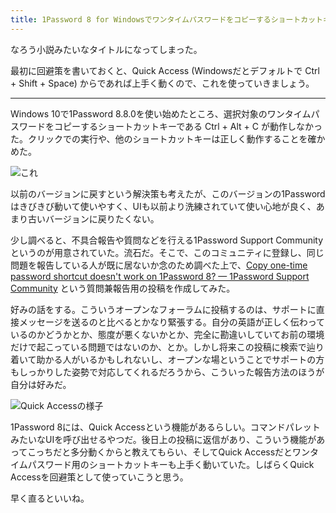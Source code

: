 ```yaml
---
title: 1Password 8 for Windowsでワンタイムパスワードをコピーするショートカットキーが動かない件
---
```

なろう小説みたいなタイトルになってしまった。

最初に回避策を書いておくと、Quick Access (Windowsだとデフォルトで Ctrl + Shift + Space) からであれば上手く動くので、これを使っていきましょう。

* * *

Windows 10で1Password 8.8.0を使い始めたところ、選択対象のワンタイムパスワードをコピーするショートカットキーである Ctrl + Alt + C が動作しなかった。クリックでの実行や、他のショートカットキーは正しく動作することを確かめた。

![](https://lh3.googleusercontent.com/docs/ADP-6oFSAcU3_uOA1K5KTU1N-3tZnqg4XM1bphkfO4_bqu6k3ko64jomEGsBwS1inPh7ZwDda0NBaaMi6JjZZScswR4OgdGlfnjPfYG1zMKJhng_OMJr3KgoMwG6ZYr7WrVqzUdPgT4uiR9NgcDf_-3l45LMXgMLOcC046dKBzCwdxpklmQ5Ftn9vE_891R0KJb-QMkjU8H-ehwJCdRxElF_eLzHccAH35VGoNFd65OYxfUjy7GbCTAUEIUUECS9rNvqLESXeRbxZzaNciOMfZCrntDRoA7NR_coMhJbcGAcU-bII-tyqwzd45IeX0QE2aoqrshzUqFXmbXS5ZPfp4uJXWWCAKCtqg8elcL84MfZpgYi9JQqRY4AG6xFeozcUx_wVNr6CiEU5b6lCL9dg4FYV8N6DmhSk7LUzQLWpuE-X9lCBagbyttRiUKa0uw8t3f86dcDywUBQWK_f1v7-YHWiUdDjp_IqGYS_q2bk5B9QMMoAF_sZdRRECwuABnucscCMQFlHoT0-uJoZgBE_ccDDijyqxSjC2-WvWyWsVSV9EqTU5FoMV9Pnse0Knk7yiuzC0Eq0klMijwUb44fyQsrkOlnLIZ7wlWgC7isZ6C9C-L-T0Omu_sCuP_OjnIWczPGmXV_1jOiLm4XpTMqB4X-gfBbG7aIp8atS3zKfaikQMc3jPtvgQXA-Ao0dSWhBk3Judxl64PP5IUzBkc27Dvqbc5WTVOIEa3Xg_nemUKXPSyCpWZzU_govK-BwLI-FkLxHTv7pz1zdK0lA_ci-NndGe_baXcwh_a0brYAfliDJiFO7uqh3tgfX4ORwRCB8ONWFEam0KUmUnUwtm-iMmTXGUlF2XTk7iaH38bgUymq_D1BlcLnZAuE4YjeOIWuQWH347U1NgZFE70KY5AU9sxd5Z4rJm-Vfo_Y4J5LrQnPFcBeODr-nwmpc1sBnFgSq913SUUZEgZNTL_PB1pJvj51GJRVlLifAbLodMsBqdb9AnfWqeTTIFBI9agBeQS57oo_Zd0RYFxJATgPGvjKM2QZ3ABflCB1sQcVcf8zYD1prTtlo9cffLmKvPHJBn5NNJCO-kbeYG0rzOKwrrXt_m-1QYJNGTLU5SwfTSJycpOuKjM2VDkOjuOgT0i8uSQv5ejW0uhlVZEVSWp0OiK-nqw6UcoHfUvoh8xIZPAbf_KFAd_bBLmfQiYNVv64ft8EcOm7ohiKDlYCidaPljcgO9Wq3_-IKZpqeqvm6PaYhPvcfqRyGV6oCQ "これ")

以前のバージョンに戻すという解決策も考えたが、このバージョンの1Passwordはきびきび動いて使いやすく、UIも以前より洗練されていて使い心地が良く、あまり古いバージョンに戻りたくない。

少し調べると、不具合報告や質問などを行える1Password Support Communityというのが用意されていた。流石だ。そこで、このコミュニティに登録し、同じ問題を報告している人が既に居ないか念のため調べた上で、[Copy one-time password shortcut doesn't work on 1Password 8? — 1Password Support Community](https://1password.community/discussion/comment/649927) という質問兼報告用の投稿を作成してみた。

好みの話をする。こういうオープンなフォーラムに投稿するのは、サポートに直接メッセージを送るのと比べるとかなり緊張する。自分の英語が正しく伝わっているのかどうかとか、態度が悪くないかとか、完全に勘違いしていてお前の環境だけで起こっている問題ではないのか、とか。しかし将来この投稿に検索で辿り着いて助かる人がいるかもしれないし、オープンな場ということでサポートの方もしっかりした姿勢で対応してくれるだろうから、こういった報告方法のほうが自分は好みだ。

![](https://lh3.googleusercontent.com/docs/ADP-6oG296T6VvdemT2E4akM1yo4w9w6pXSKjrdwHjiCbJYLRr7XitdzgZS9oiolxp_DUTN33Rck5w3xhza5_H_uqVj-w42dleBDVB90LX_p4CbVmyGa8u9bBHVOgvczw4zwgZwGlOOPSsdoql_I_bKV4nelHIckVS2KYKcr7Lxa3Upf8Tsao3i-64jMExOeFZ_UmFhUIM25nHqNCKlQIrLVLuWxr3dVDp7O2frXMLNrjMy_Q9iXixrCV7yX9gVBj0IknfTb1ep1PvreY0-9O7d-ISoK8jl4jF5phCgT2mLoKEZ3Uk9TeFyz9Kcq0ZyXPaTBQgzQNs8WvZ5wVfAZRJxEnm7DGN6Eo6ahWRLsGeha3fdjSpySt8kxa2fSscdnUE3vBA76rvFWkhpLL2EfX84qwZqduMolViP06ZigbJtYQql-4Oo934xAXl3CxNoY4opecNM81wUr2YdY1dmPJUliahTii0TAwTt4EVz38LDoGk1y2wN1CB455CAke12ONxI3KhxrqzspUCBbW8in1Rot7T3sBeJPYzvg4ziG67Voqa5mvQMzdJ_I_unN2nHeHVZas5gEyyKW2uFCh8sbROMA3kPc7BTDKb4UeHkdJW9ClfPt34phNrDb0z9PRTNIjDzcOlGZCRD-Aaj5BLwvp7HrHbLcAbcy4MH0Z1bskjvU0LFP1kyHDwISv_M3cH1iI9lyAA3FT33BbS_qq0avr15rQwIbZ30ZwI2ekeSn4fxVi0eqNrC2gV_wLXdBhrUV1YHHuRx7c3e6Nu10GHmCeg5uqsHq0H-j5NE7-mMhnzmh-EfmxVfOhG7i2An5D5X5yB_g8RsKI0pbfHIwJ6Yoeo46w5DuueKIGyUO3QQb50SdRj_JaWtYwbk-3cRFrIU3nvRgfI7-4sKL10EE7Szg08x7accqUGG63XnkrcIvWIz9WIl5cZ0xY3YO5YtHaITsjcJ6Dl1xObQgTKKqACTYv1edEtos4Tj0z3Lw9CTfm7JxTWho-TKjfTOGb9GAcA-SpbPwlF4LkzLP_pbn1xo5fBoGARZxUR5VtJRM5GwihmFE1-CKC5kYiTrwMpXVgCFThOir1yfrJZoK0ctowCoeUZ6XqWPeVTvVvMNpGtQGtrFN0UHnmZSMT_rDbI1oiU7-fCgsgOmYlkVbODnj2_6c8PCgouPfmGZOZoOjh8c-yPh0rCuukDJp30XFknpDKp5pk9vLLJysqSJ6rsSBXnOMg0FJnZNmU2ubTc5Zo59pBWxmAfSSBcPZJA "Quick Accessの様子")

1Password 8には、Quick Accessという機能があるらしい。コマンドパレットみたいなUIを呼び出せるやつだ。後日上の投稿に返信があり、こういう機能があってこっちだと多分動くからと教えてもらい、そしてQuick Accessだとワンタイムパスワード用のショートカットキーも上手く動いていた。しばらくQuick Accessを回避策として使っていこうと思う。

早く直るといいね。

